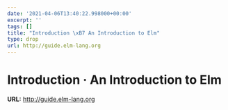 ```yaml
---
date: '2021-04-06T13:40:22.998000+00:00'
excerpt: ''
tags: []
title: "Introduction \xB7 An Introduction to Elm"
type: drop
url: http://guide.elm-lang.org
---
```


# Introduction · An Introduction to Elm

**URL:** http://guide.elm-lang.org

